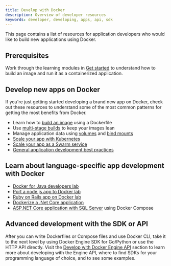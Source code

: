 ```yaml
---
title: Develop with Docker
description: Overview of developer resources
keywords: developer, developing, apps, api, sdk
---
```


This page contains a list of resources for application developers who would like to build new applications using Docker.

## Prerequisites

Work through the learning modules in [Get started](../get-started/index.md) to understand how to build an image and run it as a containerized application.

## Develop new apps on Docker

If you're just getting started developing a brand new app on Docker, check out
these resources to understand some of the most common patterns for getting the
most benefits from Docker.

- Learn how to [build an image](../engine/reference/builder.md) using a Dockerfile
- Use [multi-stage builds](../build/building/multi-stage.md) to keep your images lean
- Manage application data using [volumes](../storage/volumes.md) and [bind mounts](../storage/bind-mounts.md)
- [Scale your app with Kubernetes](../get-started/kube-deploy.md) 
- [Scale your app as a Swarm service](../get-started/swarm-deploy.md) 
- [General application development best practices](dev-best-practices.md)

## Learn about language-specific app development with Docker

- [Docker for Java developers lab](https://github.com/docker/labs/tree/master/developer-tools/java/) 
- [Port a node.js app to Docker lab](https://github.com/docker/labs/tree/master/developer-tools/nodejs/porting)
- [Ruby on Rails app on Docker lab](https://github.com/docker/labs/tree/master/developer-tools/ruby)
- [Dockerize a .Net Core application](../language/dotnet/index.md)
- [ASP.NET Core application with SQL Server](https://github.com/docker/awesome-compose/tree/master/aspnet-mssql) using Docker Compose

## Advanced development with the SDK or API

After you can write Dockerfiles or Compose files and use Docker CLI, take it to
the next level by using Docker Engine SDK for Go/Python or use the HTTP API
directly. Visit the [Develop with Docker Engine API](../engine/api/index.md)
section to learn more about developing with the Engine API, where to find SDKs
for your programming language of choice, and to see some examples.